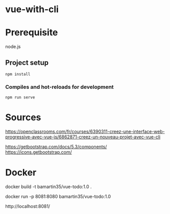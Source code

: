 # vue-with-cli

# Prerequisite
node.js

## Project setup
```
npm install
```

### Compiles and hot-reloads for development
```
npm run serve
```

# Sources
https://openclassrooms.com/fr/courses/6390311-creez-une-interface-web-progressive-avec-vue-js/6862871-creez-un-nouveau-projet-avec-vue-cli

https://getbootstrap.com/docs/5.3/components/
https://icons.getbootstrap.com/

# Docker
docker build -t bamartin35/vue-todo:1.0 .

docker run -p 8081:8080 bamartin35/vue-todo:1.0

http://localhost:8081/